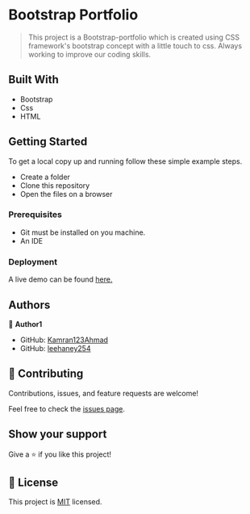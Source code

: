 
# Bootstrap Portfolio
> This project is a Bootstrap-portfolio which is created using CSS framework's bootstrap concept with a little touch to css. Always working to improve our coding skills.

## Built With
- Bootstrap
- Css
- HTML

## Getting Started
To get a local copy up and running follow these simple example steps.
- Create a folder
- Clone this repository
- Open the files on a browser

### Prerequisites
- Git must be installed on you machine.
- An IDE

### Deployment
A live demo can be found [here.](https://leehaney254.github.io/bootstrap-portfolio/)

## Authors

👤 **Author1**

- GitHub: [Kamran123Ahmad](https://github.com/Kamran123Ahmad)
- GitHub: [leehaney254](https://github.com/leehaney254)

## 🤝 Contributing

Contributions, issues, and feature requests are welcome!

Feel free to check the [issues page](../../issues/).

## Show your support

Give a ⭐️ if you like this project!

## 📝 License

This project is [MIT](./LICENSE) licensed.
